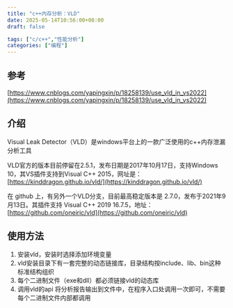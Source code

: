 ```yaml
---
title: "c++内存分析：VLD"
date: 2025-05-14T10:56:00+08:00
draft: false

tags: ["c/c++","性能分析"]
categories: ["编程"]
---
```


## 参考

[https://www.cnblogs.com/yapingxin/p/18258139/use_vld_in_vs2022](https://www.cnblogs.com/yapingxin/p/18258139/use_vld_in_vs2022)

## 介绍

Visual Leak Detector（VLD）是windows平台上的一款广泛使用的c++内存泄漏分析工具

VLD官方的版本目前停留在2.5.1，发布日期是2017年10月17日，支持Windows 10，其VS插件支持到Visual C++ 2015，网址是：[https://kinddragon.github.io/vld/](https://kinddragon.github.io/vld/)

在 github 上，有另外一个VLD分支，目前最高稳定版本是 2.7.0，发布于2021年9月13日。其插件支持 Visual C++ 2019 16.7.5，地址：[https://github.com/oneiric/vld](https://github.com/oneiric/vld)

## 使用方法

1. 安装vld，安装时选择添加环境变量
2. vld安装目录下有一套完整的动态链接库，目录结构按include、lib、bin这种标准结构组织
3. 每个二进制文件（exe和dll）都必须链接vld的动态库
4. 调用vld的api 将分析报告输出到文件中，在程序入口处调用一次即可，不需要每个二进制文件内部都调用
